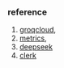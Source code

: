 ### reference
1. [groqcloud](https://console.groq.com/keys),
2. [metrics](https://console.groq.com/metrics),
3. [deepseek](https://chat.deepseek.com/)
4. [clerk](https://dashboard.clerk.com/)